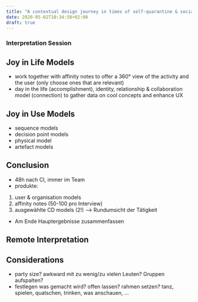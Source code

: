 ```yaml
---
title: "A contextual design journey in times of self-quarantine & social isolation"
date: 2020-05-02T10:34:50+02:00
draft: true
---
```



### Interpretation Session

## Joy in Life Models
- work together with affinity notes to offer a 360° view of the activity and the user (only choose ones that are relevant)
- day in the life (accomplishment), identity, relationship & collaboration model (connection) to gather data on cool concepts and enhance UX

## Joy in Use Models
- sequence models
- decision point models
- physical model
- artefact models

## Conclusion
- 48h nach CI, immer im Team
- produkte: 
1. user & organisation models
2. affinity notes (50-100 pro Interview)
3. ausgewählte CD models (2!)
--> Rundumsicht der Tätigkeit
- Am Ende Hauptergebnisse zusammenfassen

## Remote Interpretation 


## Considerations
- party size? awkward mit zu wenig/zu vielen Leuten? Gruppen aufspalten?
- festlegen was gemacht wird? offen lassen? rahmen setzen? tanz, spielen, quatschen, trinken, was anschauen, ...
